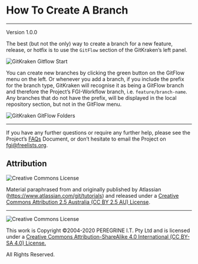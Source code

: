 # How To Create A Branch

---

Version 1.0.0

The best (but not the only) way to create a branch for a new feature, release, or hotfix is to use the `GitFlow` section of the GitKraken&rsquo;s left panel.

![GitKraken Gitflow Start](https://support.gitkraken.com/img/documentation/repositories/git-flow-start.png)

You can create new branches by clicking the green button on the GitFlow menu on the left. Or whenever you add a branch, if you include the prefix for the branch type, GitKraken will recognise it as being a GitFlow branch and therefore the Project&rsquo;s FGI-Workflow branch, i.e. `feature/branch-name`. Any branches that do not have the prefix, will be displayed in the local repository section, but not in the GitFlow menu.

![GitKraken GitFlow Folders](https://support.gitkraken.com/img/documentation/repositories/git-flow-folders.png)

---

If you have any further questions or require any further help, please see the Project&rsquo;s [FAQs](https://github.com/Dulux-Oz/FGI/tree/master/Project_Documentation/FAQs.md) Document, or don&rsquo;t hesitate to email the Project on <fgi@freelists.org>.

## Attribution

![Creative Commons License](https://i.creativecommons.org/l/by-sa/2.5/au/88x31.png "Creative Commons License")

Material paraphrased from and originally published by Atlassian (https://www.atlassian.com/git/tutorials) and released under a [Creative Commons Attribution 2.5 Australia (CC BY 2.5 AU) License](http://creativecommons.org/licenses/by/2.5/au/).

---

![Creative Commons License](https://i.creativecommons.org/l/by-sa/4.0/88x31.png "Creative Commons License")

This work is Copyright &copy;2004-2020 PEREGRINE I.T. Pty Ltd and is licensed under a [Creative Commons Attribution-ShareAlike 4.0 International (CC BY-SA 4.0) License.](https://creativecommons.org/licenses/by-sa/4.0/)

All Rights Reserved.
